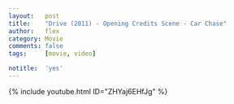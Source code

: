 ```yaml
---
layout:   post
title:    "Drive (2011) - Opening Credits Scene - Car Chase"
author:   flex
category: Movie
comments: false
tags:     [movie, video]

notitle:  'yes'
---
```


<style type="text/css">
	.container { margin-bottom: -1em; }
</style>

<div class="overridemaxwidthboth">
	{% include youtube.html ID="ZHYaj6EHfJg" %}
</div>